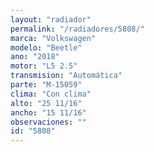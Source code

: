 ```yaml
---
layout: "radiador"
permalink: "/radiadores/5808/"
marca: "Volkswagen"
modelo: "Beetle"
ano: "2018"
motor: "L5 2.5"
transmision: "Automática"
parte: "M-15059"
clima: "Con clima"
alto: "25 11/16"
ancho: "15 11/16"
observaciones: ""
id: "5808"
---
```


